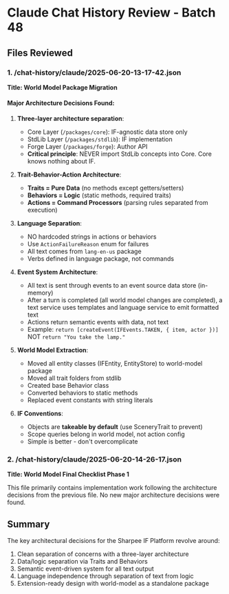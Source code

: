 # Claude Chat History Review - Batch 48

## Files Reviewed

### 1. /chat-history/claude/2025-06-20-13-17-42.json
**Title: World Model Package Migration**

#### Major Architecture Decisions Found:

1. **Three-layer architecture separation**:
   - Core Layer (`/packages/core`): IF-agnostic data store only
   - StdLib Layer (`/packages/stdlib`): IF implementation  
   - Forge Layer (`/packages/forge`): Author API
   - **Critical principle**: NEVER import StdLib concepts into Core. Core knows nothing about IF.

2. **Trait-Behavior-Action Architecture**:
   - **Traits = Pure Data** (no methods except getters/setters)
   - **Behaviors = Logic** (static methods, required traits)
   - **Actions = Command Processors** (parsing rules separated from execution)

3. **Language Separation**: 
   - NO hardcoded strings in actions or behaviors
   - Use `ActionFailureReason` enum for failures
   - All text comes from `lang-en-us` package
   - Verbs defined in language package, not commands

4. **Event System Architecture**:
   - All text is sent through events to an event source data store (in-memory)
   - After a turn is completed (all world model changes are completed), a text service uses templates and language service to emit formatted text
   - Actions return semantic events with data, not text
   - Example: `return [createEvent(IFEvents.TAKEN, { item, actor })]` NOT `return "You take the lamp."`

5. **World Model Extraction**:
   - Moved all entity classes (IFEntity, EntityStore) to world-model package
   - Moved all trait folders from stdlib
   - Created base Behavior class
   - Converted behaviors to static methods
   - Replaced event constants with string literals

6. **IF Conventions**:
   - Objects are **takeable by default** (use SceneryTrait to prevent)
   - Scope queries belong in world model, not action config
   - Simple is better - don't overcomplicate

### 2. /chat-history/claude/2025-06-20-14-26-17.json
**Title: World Model Final Checklist Phase 1**

This file primarily contains implementation work following the architecture decisions from the previous file. No new major architecture decisions were found.

## Summary

The key architectural decisions for the Sharpee IF Platform revolve around:
1. Clean separation of concerns with a three-layer architecture
2. Data/logic separation via Traits and Behaviors
3. Semantic event-driven system for all text output
4. Language independence through separation of text from logic
5. Extension-ready design with world-model as a standalone package
